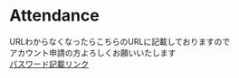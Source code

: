 # Attendance

URLわからなくなったらこちらのURLに記載しておりますので<br>
アカウント申請の方よろしくお願いいたします<br>
<a href="">パスワード記載リンク</a>
